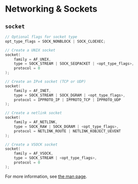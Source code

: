 # Networking & Sockets

<!--
Put system calls such as

socket, socketpair, bind, listen, accept, connect, getsockname, getpeername, 
sendto, recvfrom, sendmsg, recvmsg, shutdown, setsockopt, getsockopt, 
sendmmsg, recvmmsg, accept4, recvmsg, and socketcall
under this category.
-->

## `socket`


```c
// Optional flags for socket type
opt_type_flags = SOCK_NONBLOCK | SOCK_CLOEXEC;

// Create a UNIX socket
socket(
    family = AF_UNIX,
    type = SOCK_STREAM | SOCK_SEQPACKET | <opt_type_flags>,
    protocol = 0
);

// Create an IPv4 socket (TCP or UDP)
socket(
    family = AF_INET, 
    type = SOCK_STREAM | SOCK_DGRAM | <opt_type_flags>,
    protocol = IPPROTO_IP | IPPROTO_TCP | IPPROTO_UDP
);

// Create a netlink socket
socket(
    family = AF_NETLINK, 
    type = SOCK_RAW | SOCK_DGRAM | <opt_type_flags>,
    protocol = NETLINK_ROUTE | NETLINK_KOBJECT_UEVENT
);

// Create a VSOCK socket
socket(
    family = AF_VSOCK, 
    type = SOCK_STREAM | <opt_type_flags>,
    protocol = 0
);
```

For more information,
see [the man page](https://man7.org/linux/man-pages/man2/socket.2.html).